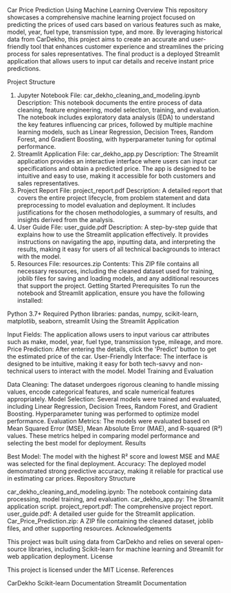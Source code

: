 Car Price Prediction Using Machine Learning
Overview
This repository showcases a comprehensive machine learning project focused on predicting the prices of used cars based on various features such as make, model, year, fuel type, transmission type, and more. By leveraging historical data from CarDekho, this project aims to create an accurate and user-friendly tool that enhances customer experience and streamlines the pricing process for sales representatives. The final product is a deployed Streamlit application that allows users to input car details and receive instant price predictions.

Project Structure
1. Jupyter Notebook
File: car_dekho_cleaning_and_modeling.ipynb
Description: This notebook documents the entire process of data cleaning, feature engineering, model selection, training, and evaluation. The notebook includes exploratory data analysis (EDA) to understand the key features influencing car prices, followed by multiple machine learning models, such as Linear Regression, Decision Trees, Random Forest, and Gradient Boosting, with hyperparameter tuning for optimal performance.
2. Streamlit Application
File: car_dekho_app.py
Description: The Streamlit application provides an interactive interface where users can input car specifications and obtain a predicted price. The app is designed to be intuitive and easy to use, making it accessible for both customers and sales representatives.
3. Project Report
File: project_report.pdf
Description: A detailed report that covers the entire project lifecycle, from problem statement and data preprocessing to model evaluation and deployment. It includes justifications for the chosen methodologies, a summary of results, and insights derived from the analysis.
4. User Guide
File: user_guide.pdf
Description: A step-by-step guide that explains how to use the Streamlit application effectively. It provides instructions on navigating the app, inputting data, and interpreting the results, making it easy for users of all technical backgrounds to interact with the model.
5. Resources
File: resources.zip
Contents: This ZIP file contains all necessary resources, including the cleaned dataset used for training, joblib files for saving and loading models, and any additional resources that support the project.
Getting Started
Prerequisites
To run the notebook and Streamlit application, ensure you have the following installed:

Python 3.7+
Required Python libraries: pandas, numpy, scikit-learn, matplotlib, seaborn, streamlit
Using the Streamlit Application

Input Fields: The application allows users to input various car attributes such as make, model, year, fuel type, transmission type, mileage, and more.
Price Prediction: After entering the details, click the 'Predict' button to get the estimated price of the car.
User-Friendly Interface: The interface is designed to be intuitive, making it easy for both tech-savvy and non-technical users to interact with the model.
Model Training and Evaluation

Data Cleaning: The dataset undergoes rigorous cleaning to handle missing values, encode categorical features, and scale numerical features appropriately.
Model Selection: Several models were trained and evaluated, including Linear Regression, Decision Trees, Random Forest, and Gradient Boosting. Hyperparameter tuning was performed to optimize model performance.
Evaluation Metrics: The models were evaluated based on Mean Squared Error (MSE), Mean Absolute Error (MAE), and R-squared (R²) values. These metrics helped in comparing model performance and selecting the best model for deployment.
Results

Best Model: The model with the highest R² score and lowest MSE and MAE was selected for the final deployment.
Accuracy: The deployed model demonstrated strong predictive accuracy, making it reliable for practical use in estimating car prices.
Repository Structure

car_dekho_cleaning_and_modeling.ipynb: The notebook containing data processing, model training, and evaluation.
car_dekho_app.py: The Streamlit application script.
project_report.pdf: The comprehensive project report.
user_guide.pdf: A detailed user guide for the Streamlit application.
Car_Price_Prediction.zip: A ZIP file containing the cleaned dataset, joblib files, and other supporting resources.
Acknowledgements

This project was built using data from CarDekho and relies on several open-source libraries, including Scikit-learn for machine learning and Streamlit for web application deployment.
License

This project is licensed under the MIT License.
References

CarDekho
Scikit-learn Documentation
Streamlit Documentation
